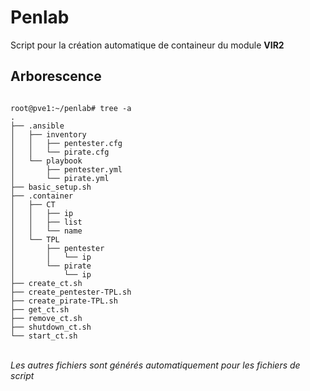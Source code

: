 # Penlab

Script pour la création automatique de containeur du module **VIR2**

## Arborescence

<code>
root@pve1:~/penlab# tree -a
.
├── .ansible
│   ├── inventory
│   │   ├── pentester.cfg
│   │   └── pirate.cfg
│   └── playbook
│       ├── pentester.yml
│       └── pirate.yml
├── basic_setup.sh
├── .container
│   ├── CT
│   │   ├── ip
│   │   ├── list
│   │   └── name
│   └── TPL
│       ├── pentester
│       │   └── ip
│       └── pirate
│           └── ip
├── create_ct.sh
├── create_pentester-TPL.sh
├── create_pirate-TPL.sh
├── get_ct.sh
├── remove_ct.sh
├── shutdown_ct.sh
└── start_ct.sh
</code>
<br>

*Les autres fichiers sont générés automatiquement pour les fichiers de script*

